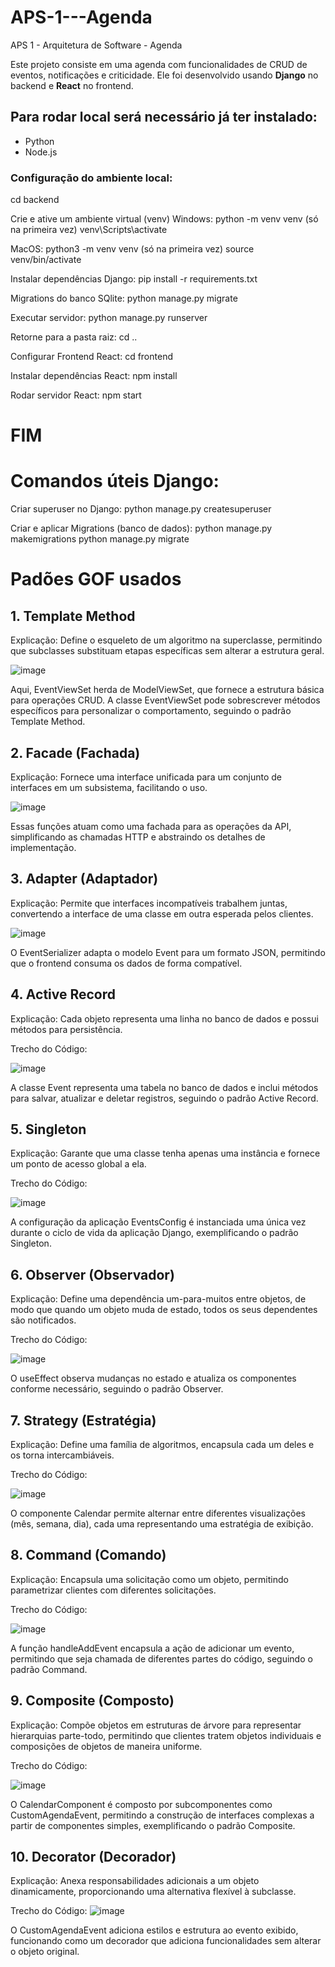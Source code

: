# APS-1---Agenda
APS 1 - Arquitetura de Software - Agenda

Este projeto consiste em uma agenda com funcionalidades de CRUD de eventos, notificações e criticidade. Ele foi desenvolvido usando **Django** no backend e **React** no frontend.

## Para rodar local será necessário já ter instalado:
- Python
- Node.js

### Configuração do ambiente local:
cd backend

Crie e ative um ambiente virtual (venv)
Windows:
python -m venv venv (só na primeira vez)
venv\Scripts\activate

MacOS:
python3 -m venv venv (só na primeira vez)
source venv/bin/activate

Instalar dependências Django:
pip install -r requirements.txt

Migrations do banco SQlite:
python manage.py migrate

Executar servidor:
python manage.py runserver

Retorne para a pasta raiz:
cd ..

Configurar Frontend React:
cd frontend

Instalar dependências React:
npm install

Rodar servidor React:
npm start

# FIM

# Comandos úteis Django:
Criar superuser no Django:
python manage.py createsuperuser

Criar e aplicar Migrations (banco de dados):
python manage.py makemigrations
python manage.py migrate


# Padões GOF usados

## 1. Template Method
  Explicação: Define o esqueleto de um algoritmo na superclasse, permitindo que subclasses substituam etapas específicas sem alterar a estrutura geral.

  ![image](https://github.com/user-attachments/assets/42533d84-c3d3-4493-addd-745ba5fbc692)
  
Aqui, EventViewSet herda de ModelViewSet, que fornece a estrutura básica para operações CRUD. A classe EventViewSet pode sobrescrever métodos específicos para personalizar o comportamento, seguindo o padrão Template Method.  

  
## 2. Facade (Fachada)
Explicação: Fornece uma interface unificada para um conjunto de interfaces em um subsistema, facilitando o uso.

![image](https://github.com/user-attachments/assets/f0ec3528-d0ba-4a93-ac4b-49c11fc851da)

Essas funções atuam como uma fachada para as operações da API, simplificando as chamadas HTTP e abstraindo os detalhes de implementação.


## 3. Adapter (Adaptador)
Explicação: Permite que interfaces incompatíveis trabalhem juntas, convertendo a interface de uma classe em outra esperada pelos clientes.​

![image](https://github.com/user-attachments/assets/a243fa4e-76a3-45c3-9a2d-c03c34da45bc)


O EventSerializer adapta o modelo Event para um formato JSON, permitindo que o frontend consuma os dados de forma compatível.

## 4. Active Record
Explicação: Cada objeto representa uma linha no banco de dados e possui métodos para persistência.

Trecho do Código:

![image](https://github.com/user-attachments/assets/f10bad97-d365-4f56-bc36-7066b30fab19)

A classe Event representa uma tabela no banco de dados e inclui métodos para salvar, atualizar e deletar registros, seguindo o padrão Active Record.

## 5. Singleton
Explicação: Garante que uma classe tenha apenas uma instância e fornece um ponto de acesso global a ela.

Trecho do Código:

![image](https://github.com/user-attachments/assets/5707ebbb-55c5-457b-a254-af12de2bef59)

A configuração da aplicação EventsConfig é instanciada uma única vez durante o ciclo de vida da aplicação Django, exemplificando o padrão Singleton.

## 6. Observer (Observador)
Explicação: Define uma dependência um-para-muitos entre objetos, de modo que quando um objeto muda de estado, todos os seus dependentes são notificados.

Trecho do Código:

![image](https://github.com/user-attachments/assets/5a6630ee-6443-4d83-a222-2e3b75f11ec5)

O useEffect observa mudanças no estado e atualiza os componentes conforme necessário, seguindo o padrão Observer.

## 7. Strategy (Estratégia)
Explicação: Define uma família de algoritmos, encapsula cada um deles e os torna intercambiáveis.

Trecho do Código:

![image](https://github.com/user-attachments/assets/95cbe352-9af1-4f8f-bc6d-5d08b4eaa0ac)

O componente Calendar permite alternar entre diferentes visualizações (mês, semana, dia), cada uma representando uma estratégia de exibição.

## 8. Command (Comando)
Explicação: Encapsula uma solicitação como um objeto, permitindo parametrizar clientes com diferentes solicitações.

Trecho do Código:

![image](https://github.com/user-attachments/assets/62ebca5f-8efc-4b1a-a6fe-34c72fd1a521)

A função handleAddEvent encapsula a ação de adicionar um evento, permitindo que seja chamada de diferentes partes do código, seguindo o padrão Command.

## 9. Composite (Composto)
Explicação: Compõe objetos em estruturas de árvore para representar hierarquias parte-todo, permitindo que clientes tratem objetos individuais e composições de objetos de maneira uniforme.

Trecho do Código:

![image](https://github.com/user-attachments/assets/5d80ec15-7dc0-4e92-b6fe-f2cbb47d87a3)

O CalendarComponent é composto por subcomponentes como CustomAgendaEvent, permitindo a construção de interfaces complexas a partir de componentes simples, exemplificando o padrão Composite.

## 10. Decorator (Decorador)
Explicação: Anexa responsabilidades adicionais a um objeto dinamicamente, proporcionando uma alternativa flexível à subclasse.

Trecho do Código:
![image](https://github.com/user-attachments/assets/3f549d2a-dd57-4d77-977e-2dc63afe110e)

O CustomAgendaEvent adiciona estilos e estrutura ao evento exibido, funcionando como um decorador que adiciona funcionalidades sem alterar o objeto original.

